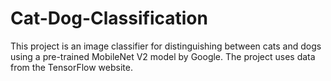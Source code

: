 # Cat-Dog-Classification  
This project is an image classifier for distinguishing between cats and dogs using a pre-trained MobileNet V2 model by Google. The project uses data from the TensorFlow website.
